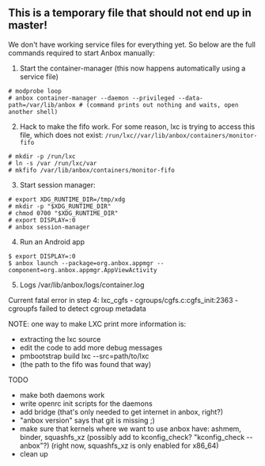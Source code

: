 This is a temporary file that should not end up in master!
---

We don't have working service files for everything yet. So below are the full commands required to start Anbox manually:

1. Start the container-manager (this now happens automatically using a service file)

```
# modprobe loop
# anbox container-manager --daemon --privileged --data-path=/var/lib/anbox # (command prints out nothing and waits, open another shell)
```

2. Hack to make the fifo work. For some reason, lxc is trying to access this file, which does not exist: `/run/lxc//var/lib/anbox/containers/monitor-fifo`

```
# mkdir -p /run/lxc
# ln -s /var /run/lxc/var
# mkfifo /var/lib/anbox/containers/monitor-fifo
```

3. Start session manager:

```
# export XDG_RUNTIME_DIR=/tmp/xdg
# mkdir -p "$XDG_RUNTIME_DIR"
# chmod 0700 "$XDG_RUNTIME_DIR"
# export DISPLAY=:0
# anbox session-manager
```

4. Run an Android app

```
$ export DISPLAY=:0
$ anbox launch --package=org.anbox.appmgr --component=org.anbox.appmgr.AppViewActivity
```

5. Logs
/var/lib/anbox/logs/container.log


Current fatal error in step 4:
lxc_cgfs - cgroups/cgfs.c:cgfs_init:2363 - cgroupfs failed to detect cgroup metadata

NOTE: one way to make LXC print more information is:
- extracting the lxc source
- edit the code to add more debug messages
- pmbootstrap build lxc --src=path/to/lxc
- (the path to the fifo was found that way)


TODO
- make both daemons work
- write openrc init scripts for the daemons
- add bridge (that's only needed to get internet in anbox, right?)
- "anbox version" says that git is missing ;)
- make sure that kernels where we want to use anbox have:
	ashmem, binder, squashfs_xz
	(possibly add to kconfig_check? "kconfig_check --anbox"?)
	(right now, squashfs_xz is only enabled for x86_64)
- clean up


